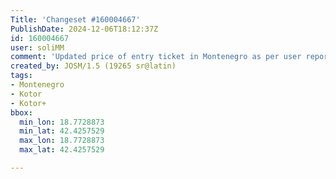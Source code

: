 ```yaml
---
Title: 'Changeset #160004667'
PublishDate: 2024-12-06T18:12:37Z
id: 160004667
user: soliMM
comment: 'Updated price of entry ticket in Montenegro as per user report in note: 4454486'
created_by: JOSM/1.5 (19265 sr@latin)
tags:
- Montenegro
- Kotor
- Kotor+
bbox:
  min_lon: 18.7728873
  min_lat: 42.4257529
  max_lon: 18.7728873
  max_lat: 42.4257529

---
```

